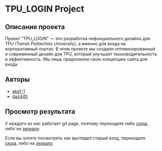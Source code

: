 # TPU_LOGIN Project 

## Описание проекта

Проект "TPU_LOGIN" — это разработка нефоициального дизайна для TPU (Tomsk Politechnic University), а именно для входа на корпоративный портал. В этом проекте мы создали оптимизированный и современный дизайн для TPU, который улучшает производительность и эффективность. Мы лишь предложили свою концепцию сайта для входа

## Авторы

- [akg1-1](https://github.com/akg1-1/)
- [daz445](https://github.com/daz445/)


## Просмотр результата

У каждого из нас работает git page, поэтому переходите либо [сюда](https://daz445.github.io/TPU_LOGIN/), либо на [зеркало](https://akg1-1.github.io/TPU_LOGIN/)

Если вы хотите посмотреть как выглядел старый вход, переходите [сюда](https://daz445.github.io/TPU_LOGIN/old), либо на [зеркало](https://akg1-1.github.io/TPU_LOGIN/old) 